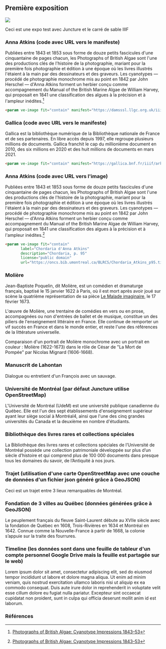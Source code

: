 ## Première exposition
<a href="https://juncture-digital.org"><img src="https://juncture-digital.org/images/ve-button.png"></a>

Ceci est une expo test avec Juncture et le carré de sable IIIF
<param ve-image fit="contain"
       label="Minos"
       description="Inferno (Dante Allighieri), Chant 5" 
       license="public domain"
       url="https://upload.wikimedia.org/wikipedia/commons/b/b2/Inferno_Canto_5_line_4_Minos.jpg">
       
<param ve-config 
       title="Mon exposition test"
       author="BLRCS"
       banner="https://oncs.bib.umontreal.ca/BLRCS/image_chinoise.png"
       layout="vertical">   

<!-- Entities discussed throughout the essay are typically defined before the essay text and
     are thus available in all text.  Entity identifiers (QIDs) can be found in either
     Wikipedia or Wikidata (https://www.wikidata.org)> -->
<param ve-entity eid="Q185372"> <!-- Girl with a Pearl Earring painting -->
<param ve-entity eid="Q41264"> <!-- Johannes Vermeer -->
<param ve-entity eid="Q221092"> <!-- Mauritshuis -->
<param ve-entity eid="Q36600"> <!-- The Hague -->

### Anna Atkins (code avec URL vers le manifeste)
Publiées entre 1843 et 1853 sous forme de douze petits fascicules d'une cinquantaine de pages chacun, les Photographs of British Algae sont l'une des productions clés de l'histoire de la photographie, mariant pour la première fois photographie et édition à une époque où les livres illustrés l'étaient à la main par des dessinateurs et des graveurs. Les cyanotypes ― procédé de photographie monochrome mis au point en 1842 par John Herschel ― d'Anna Atkins forment un herbier conçu comme accompagnement du Manual of the British Marine Algae de William Harvey, qui proposait en 1841 une classification des algues à la précision et à l'ampleur inédites.[^1]
<param ve-image fit="contain" manifest="https://damsssl.llgc.org.uk/iiif/2.0/1130163/manifest.json">
       
```html
<param ve-image fit="contain" manifest="https://damsssl.llgc.org.uk/iiif/2.0/1130163/manifest.json">
```
### Gallica (code avec URL vers le manifeste)
Gallica est la bibliothèque numérique de la Bibliothèque nationale de France et de ses partenaires. En libre accès depuis 1997, elle regroupe plusieurs millions de documents. Gallica franchit le cap du millionième document en 2010, des six millions en 2020 et des huit millions de documents en mars 2021.
<param ve-image fit="contain" manifest="https://gallica.bnf.fr/iiif/ark:/12148/btv1b550076223/manifest.json" seq="1, 2, 3, 4">

```html
<param ve-image fit="contain" manifest="https://gallica.bnf.fr/iiif/ark:/12148/btv1b550076223/manifest.json">
```
### Anna Atkins (code avec URL vers l'image)
Publiées entre 1843 et 1853 sous forme de douze petits fascicules d'une cinquantaine de pages chacun, les Photographs of British Algae sont l'une des productions clés de l'histoire de la photographie, mariant pour la première fois photographie et édition à une époque où les livres illustrés l'étaient à la main par des dessinateurs et des graveurs. Les cyanotypes ― procédé de photographie monochrome mis au point en 1842 par John Herschel ― d'Anna Atkins forment un herbier conçu comme accompagnement du Manual of the British Marine Algae de William Harvey, qui proposait en 1841 une classification des algues à la précision et à l'ampleur inédites.[^1]
<param ve-image fit="contain"
       label="Chordaria d'Anna Atkins"
       description="Chordaria, p. 95" 
       license="public domain"
       url="https://oncs.bib.umontreal.ca/BLRCS/Chordaria_Atkins_p95.tif">
       
```html
<param ve-image fit="contain"
       label="Chordaria d'Anna Atkins"
       description="Chordaria, p. 95" 
       license="public domain"
       url="https://oncs.bib.umontreal.ca/BLRCS/Chordaria_Atkins_p95.tif">
```

### Molière
Jean-Baptiste Poquelin, dit <span eid="Q687">Molière</span>, est un comédien et dramaturge français, baptisé le 15 janvier 1622 à Paris, où il est mort après avoir joué sur scène la quatrième représentation de sa pièce [Le Malade imaginaire](https://fr.wikipedia.org/wiki/Le_Malade_imaginaire), le 17 février 1673. 
<param ve-image fit="contain"
       label="Jean-Baptiste Poquelin, dit Molière" 
       description="Portrait de Molière" 
       license="public domain" 
       url="https://oncs.bib.umontreal.ca/BLRCS/Portrait_de_moliere.tif">
       
L'œuvre de <span data-mouseover-image-zoomto="741,600,1268,1077">Molière</span>, une trentaine de comédies en vers ou en prose, accompagnées ou non d'entrées de ballet et de musique, constitue un des piliers de l'enseignement littéraire en France. Elle continue de remporter un vif succès en France et dans le monde entier, et reste l'une des références de la littérature universelle.
<param ve-image region="164,448,2629,2232"
       label="Jean-Baptiste Poquelin, dit Molière" 
       description="Portrait de Molière" 
       license="public domain" 
       url="https://oncs.bib.umontreal.ca/BLRCS/Portrait_de_moliere.tif">
       
Comparaison d'un portrait de Molière monochrome avec un portrait en couleur : Molière (1622-1673) dans le rôle de César de "La Mort de Pompée" par Nicolas Mignard (1606-1668).
<param ve-compare curtain url="https://upload.wikimedia.org/wikipedia/commons/f/fe/Moli%C3%A8re_-_Nicolas_Mignard_%281658%29.jpg" label="Molière" description="Molière (1622-1673) dans le rôle de César de 'La Mort de Pompée'" attribution="Nicolas Mignard (1606-1668)" license="In Copyright">
<param ve-compare url="https://oncs.bib.umontreal.ca/BLRCS/Portrait_de_moliere_zoom.tif" description="Molière (1622-1673) dans le rôle de César de 'La Mort de Pompée'" attribution="Nicolas Mignard (1606-1668)" license="In Copyright">
       
### Manuscrit de Lahontan
Dialogue ou entretient d'un François avec un sauvage.
<param ve-image fit="contain"
       label="Manuscrit de Lahontan, p. 1" 
       description="Dialogue ou entretient d'un François avec un sauvage" 
       license="public domain" 
       url="https://oncs.bib.umontreal.ca/BLRCS/Lahontan/0009.tif">
<param ve-image fit="contain"
       label="Manuscrit de Lahontan, p. 2" 
       description="Dialogue ou entretient d'un François avec un sauvage" 
       license="public domain" 
       url="https://oncs.bib.umontreal.ca/BLRCS/Lahontan/0012.tif">
<param ve-image fit="contain"
       label="Manuscrit de Lahontan, p. 3" 
       description="Dialogue ou entretient d'un François avec un sauvage" 
       license="public domain" 
       url="https://oncs.bib.umontreal.ca/BLRCS/Lahontan/0013.tif">
<param ve-image fit="contain"
       label="Manuscrit de Lahontan, p. 4" 
       description="Dialogue ou entretient d'un François avec un sauvage" 
       license="public domain" 
       url="https://oncs.bib.umontreal.ca/BLRCS/Lahontan/0014.tif">
<param ve-image fit="contain"
       label="Manuscrit de Lahontan, p. 5" 
       description="Dialogue ou entretient d'un François avec un sauvage" 
       license="public domain" 
       url="https://oncs.bib.umontreal.ca/BLRCS/Lahontan/0015.tif">
<param ve-image fit="contain"
       label="Manuscrit de Lahontan, p. 6" 
       description="Dialogue ou entretient d'un François avec un sauvage" 
       license="public domain" 
       url="https://oncs.bib.umontreal.ca/BLRCS/Lahontan/0016.tif">
       
### Université de Montréal (par défaut Juncture utilise OpenStreetMap)
L'Université de Montréal (UdeM) est une université publique canadienne du Québec. Elle est l'un des sept établissements d'enseignement supérieur ayant leur siège social à Montréal4, ainsi que l'une des cinq grandes universités du Canada et la deuxième en nombre d'étudiants.
<param ve-map title="Université de Montréal" center="45.5007,-73.6105" zoom="15">

### Bibliothèque des livres rares et collections spéciales
La <span data-mouseover-map-flyto="45.49874,-73.61624,17">Bibliothèque des livres rares et collections spéciales</span> de l’Université de Montréal possède une collection patrimoniale développée sur plus d’un siècle d’histoire et qui comprend plus de 100 000 documents dans presque tous les domaines du savoir, de l’Antiquité à nos jours.
<param ve-map title="Bibliothèque des livres rares et collections spéciales" center="45.5013,-73.6169" zoom="16" show-labels="true">
<param ve-map-layer geojson active title="La BLRCS" url="blrcs.json">

### Trajet (utilisation d'une carte OpenStreetMap avec une couche de données d'un fichier json généré grâce à GeoJSON)
Ceci est un trajet entre 3 lieux remarquables de Montréal.
<param ve-map  title="Centre-ville de Montréal" center="45.4989,-73.5612" zoom="16" show-labels="true">
<param ve-map-layer geojson active title="Trajet entre 3 lieux remarquables de Montréal" url="trajet.json">

### Fondation de 3 villes au Québec (données générées grâce à GeoJSON)
Le peuplement français du fleuve Saint-Laurent débute au XVIIe siècle avec la fondation de Québec en 1608, Trois-Rivières en 1634 et Montréal en 1642. Connue comme la Nouvelle-France à partir de 1668, la colonie s’appuie sur la traite des fourrures.
<param ve-map
        show-labels="true"
	title="Fondation de 3 villes au Québec"
	center="46.187, -72.504"
	zoom="8"
	time-dimension
	time-interval="1600/1700"
	duration="P10000Y"
	max-zoom="10"
	date-format="YYYY"
	auto-play="false"
	fps="0.5">
<param ve-map-layer geojson url="fondation.json">

### Timeline (les données sont dans une feuille de tableur d'un compte personnel Google Drive mais la feuille est partagée sur le web)
Lorem ipsum dolor sit amet, consectetur adipiscing elit, sed do eiusmod tempor incididunt ut labore et dolore magna aliqua. Ut enim ad minim veniam, quis nostrud exercitation ullamco laboris nisi ut aliquip ex ea commodo consequat. Duis aute irure dolor in reprehenderit in voluptate velit esse cillum dolore eu fugiat nulla pariatur. Excepteur sint occaecat cupidatat non proident, sunt in culpa qui officia deserunt mollit anim id est laborum.
<param ve-knightlab-timeline source=1hmIKkGsqbTOYBbgkAkyzi8rD2c_FSD2LmYDuw6JMdzE timenav-position="bottom" hash-bookmark="false" initial-zoom="1" height="750">

<!--## Multiple viewers

Multiple viewers may be defined for a single paragraph of text.  The first viewer defined is displayed as the default viewer.  
Others are selectable using icons displayed in the top right margin of the paragraph.
<param ve-image 
       manifest="https://iiif.juncture-digital.org/manifest/6dd738aed85597cac540ad31dd5818e86ef7f2918c7b43a9eb3123d5538e6e4c">
<param ve-map center="Q36600" zoom="11">-->

### Références

[^1]: [Photographs of British Algae: Cyanotype Impressions 1843–53](https://www.metmuseum.org/art/collection/search/286656)
